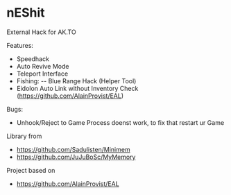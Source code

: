 # nEShit
External Hack for AK.TO

Features:
- Speedhack
- Auto Revive Mode
- Teleport Interface
- Fishing:
-- Blue Range Hack (Helper Tool)
- Eidolon Auto Link without Inventory Check (https://github.com/AlainProvist/EAL)


Bugs:
- Unhook/Reject to Game Process doenst work, to fix that restart ur Game


Library from
- https://github.com/Sadulisten/Minimem
- https://github.com/JuJuBoSc/MyMemory


Project based on
- https://github.com/AlainProvist/EAL
